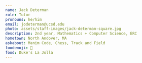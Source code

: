 ```yaml
---
name: Jack Determan
role: Tutor
pronouns: he/him
email: jodeterman@ucsd.edu
photo: assets/staff-images/jack-determan-square.jpg
description: 2nd year, Mathematics + Computer Science, ERC
hometown: North Andover, MA
askabout: Manim Code, Chess, Track and Field
foodemoji: 🍲
food: Duke's La Jolla
---
```

